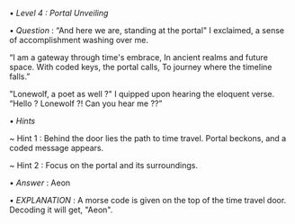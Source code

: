 • *Level 4 : Portal Unveiling*

• *Question* : “And here we are, standing at the portal" I exclaimed, a sense of accomplishment washing over me.

“I am a gateway through time's embrace,
In ancient realms and future space.
With coded keys, the portal calls,
To journey where the timeline falls.”

"Lonewolf, a poet as well ?" I quipped upon hearing the eloquent verse. “Hello ? Lonewolf ?! Can you hear me ??”

• *Hints*

~ Hint 1 : Behind the door lies the path to time travel. Portal beckons, and a coded message appears.

~ Hint 2 : Focus on the portal and its surroundings.

• *Answer* : Aeon

• *EXPLANATION* : A morse code is given on the top of the time travel door. Decoding it will get, "Aeon".
